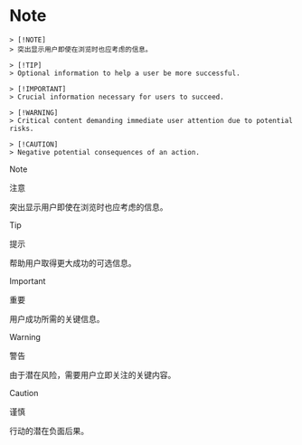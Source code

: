 # Note #

```
> [!NOTE]  
> 突出显示用户即使在浏览时也应考虑的信息。

> [!TIP]
> Optional information to help a user be more successful.

> [!IMPORTANT]  
> Crucial information necessary for users to succeed.

> [!WARNING]  
> Critical content demanding immediate user attention due to potential risks.

> [!CAUTION]
> Negative potential consequences of an action.
```

> [!NOTE]
> 注意
> 
> 突出显示用户即使在浏览时也应考虑的信息。

> [!TIP]
> 提示
> 
> 帮助用户取得更大成功的可选信息。

> [!IMPORTANT]
> 重要
> 
> 用户成功所需的关键信息。

> [!WARNING]
> 警告
> 
> 由于潜在风险，需要用户立即关注的关键内容。

> [!CAUTION]
> 谨慎
> 
> 行动的潜在负面后果。
